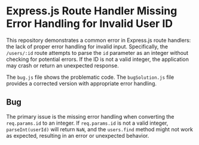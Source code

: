 # Express.js Route Handler Missing Error Handling for Invalid User ID

This repository demonstrates a common error in Express.js route handlers: the lack of proper error handling for invalid input.  Specifically, the `/users/:id` route attempts to parse the `id` parameter as an integer without checking for potential errors. If the ID is not a valid integer, the application may crash or return an unexpected response.

The `bug.js` file shows the problematic code.  The `bugSolution.js` file provides a corrected version with appropriate error handling.

## Bug
The primary issue is the missing error handling when converting the `req.params.id` to an integer. If `req.params.id` is not a valid integer, `parseInt(userId)` will return `NaN`, and the `users.find` method might not work as expected, resulting in an error or unexpected behavior.
